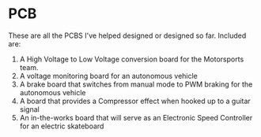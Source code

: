 # PCB


These are all the PCBS I've helped designed or designed so far. Included are: 

1) A High Voltage to Low Voltage conversion board for the Motorsports team.
2) A voltage monitoring board for an autonomous vehicle
3) A brake board that switches from manual mode to PWM braking for the autonomous vehicle
4) A board that provides a Compressor effect when hooked up to a guitar signal
5) An in-the-works board that will serve as an Electronic Speed Controller for an electric skateboard

